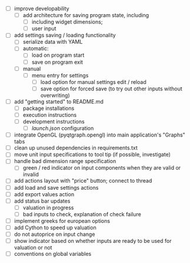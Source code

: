 - [ ] improve developability
    - [ ] add architecture for saving program state, including
        - [ ] including widget dimensions;
        - [ ] user input
- [ ] add settings saving / loading functionality
    - [ ] serialize data with YAML
    - [ ] automatic:   
        - [ ] load on program start
        - [ ] save on program exit
    - [ ] manual
        - [ ] menu entry for settings
            - [ ] load option for manual settings edit / reload
            - [ ] save option for forced save (to try out other inputs without overwriting)
- [ ] add "getting started" to README.md
    - [ ] package installations
    - [ ] execution instructions
    - [ ] development instructions
        - [ ] *launch.json* configuration
- [ ] integrate OpenGL (pyqtgraph.opengl) into main application's "Graphs" tabs
- [ ] clean up unused dependencies in requirements.txt
- [ ] move unit input specifications to tool tip (if possible, investigate)
- [ ] handle bad dimension range specification
    - [ ] green / red indicator on input components when they are valid or invalid
- [ ] add actions layout with "price" button; connect to thread
- [ ] add load and save settings actions
- [ ] add export values action
- [ ] add status bar updates
    - [ ] valuation in progress
    - [ ] bad inputs to check, explanation of check failure
- [ ] implement greeks for european options
- [ ] add Cython to speed up valuation 
- [ ] do not autoprice on input change
- [ ] show indicator based on whether inputs are ready to be used for valuation or not
- [ ] conventions on global variables